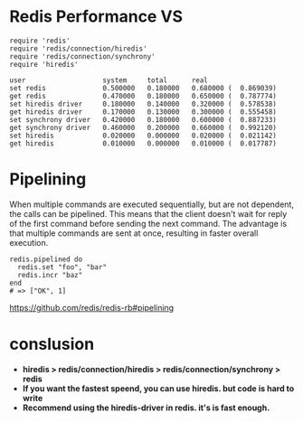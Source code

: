 # Redis Performance VS

```
require 'redis'
require 'redis/connection/hiredis'
require 'redis/connection/synchrony'
require 'hiredis'
```

```
user                   system     total      real
set redis              0.500000   0.180000   0.680000 (  0.869039)
get redis              0.470000   0.180000   0.650000 (  0.787774)
set hiredis driver     0.180000   0.140000   0.320000 (  0.578538)
get hiredis driver     0.170000   0.130000   0.300000 (  0.555458)
set synchrony driver   0.420000   0.180000   0.600000 (  0.887233)
get synchrony driver   0.460000   0.200000   0.660000 (  0.992120)
set hiredis            0.020000   0.000000   0.020000 (  0.021142)
get hiredis            0.010000   0.000000   0.010000 (  0.017787)
```

# Pipelining
When multiple commands are executed sequentially, but are not dependent, the calls can be pipelined. This means that the client doesn't wait for reply of the first command before sending the next command. The advantage is that multiple commands are sent at once, resulting in faster overall execution.

```
redis.pipelined do
  redis.set "foo", "bar"
  redis.incr "baz"
end
# => ["OK", 1]
```
https://github.com/redis/redis-rb#pipelining

# conslusion

* **hiredis > redis/connection/hiredis > redis/connection/synchrony > redis**
* **If you want the fastest speend, you can use hiredis. but code is hard to write**
* **Recommend using the hiredis-driver in redis. it's is fast enough.**
